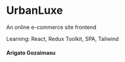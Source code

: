 # UrbanLuxe

An online e-commerce site frontend

Learning:
React, Redux Toolkit, SPA, Tailwind

#### Arigato Gozaimasu
